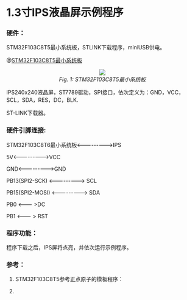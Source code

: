 # 1.3寸IPS液晶屏示例程序

### 硬件：

STM32F103C8T5最小系统板，STLINK下载程序，miniUSB供电。

@[STM32F103C8T5最小系统板](https://hacktronics.co.in/arm-microcontroller/stm32f103c8t6-arm-stm32-minimum-system-learning-evaluation-development-board-module)
<p align="center">
	<img src="\pic\stm32f103c8t6 .jpg width="400">
    <br>
    <em>Fig. 1: STM32F103C8T5最小系统板</em>
</p>

IPS240x240液晶屏，ST7789驱动，SPI接口，依次定义为：GND，VCC，SCL，SDA，RES，DC，BLK.



ST-LINK下载器。

### 硬件引脚连接:

STM32F103C8T6最小系统板<--------->IPS

5V<--------->VCC

GND<--------->GND

PB13(SPI2-SCK) <---------> SCL

PB15(SPI2-MOSI) <---------> SDA

PB0 <--- >DC

PB1 <--- > RST

### 程序功能：

程序下载之后，IPS屏将点亮，并依次运行示例程序。

### 参考：

1. STM32F103C8T5参考正点原子的模板程序：

2. 